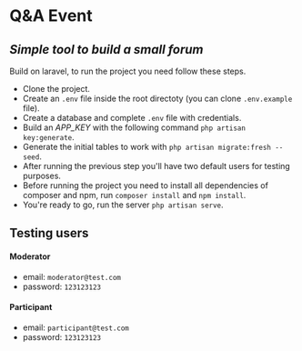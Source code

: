 # Q&A Event
## _Simple tool to build a small forum_

Build on laravel, to run the project you need follow these steps.

- Clone the project.
- Create an `.env` file inside the root directoty (you can clone `.env.example` file).
- Create a database and complete `.env` file with credentials.
- Build an *APP_KEY* with the following command `php artisan key:generate`.
- Generate the initial tables to work with `php artisan migrate:fresh --seed`.
- After running the previous step you'll have two default users for testing purposes.
- Before running the project you need to install all dependencies of composer and npm, run `composer install` and `npm install`.
- You're ready to go, run the server `php artisan serve`.

## Testing users
#### Moderator
- email: `moderator@test.com`
- password: `123123123`

#### Participant
- email: `participant@test.com`
- password: `123123123`